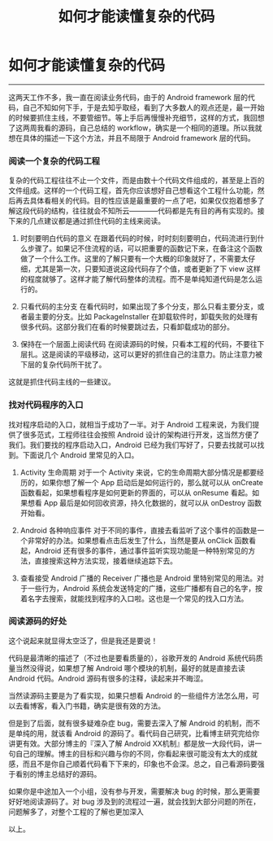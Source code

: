 ﻿---
layout: post
title: 如何才能读懂复杂的代码
---
# 如何才能读懂复杂的代码
---

这两天工作不多，我一直在阅读业务代码，由于的 Android framework 层的代码，自己不知如何下手，于是去知乎取经，看到了大多数人的观点还是，最一开始的时候要抓住主线，不要管细节。等上手后再慢慢补充细节，这样的方式，我回想了这两周我看的源码，自己总结的 workflow，确实是一个相同的道理。所以我就想在具体的描述一下这个方法，并且不局限于 Android framework 层的代码。

### 阅读一个复杂的代码工程

复杂的代码工程往往不止一个文件，而是由数十个代码文件组成的，甚至是上百的文件组成。这样的一个代码工程，首先你应该想好自己想看这个工程什么功能，然后再去具体看相关的代码。目的性应该是最重要的一点了吧，如果仅仅抱着想多了解这段代码的结构，往往就会不知所云————代码都是先有目的再有实现的。接下来的几点建议都是通过抓住代码的主线来阅读。

1. 时刻要明白代码的意义
	在跟着代码的时候，时时刻刻要明白，代码流进行到什么步骤了。如果记不住流程的话，可以把重要的函数记下来，在备注这个函数做了一个什么工作。这里的了解只要有一个大概的印象就好了，不需要太仔细，尤其是第一次，只要知道说这段代码存了个值，或者更新了下 view 这样的程度就够了。这样才能了解代码整体的流程。而不是单纯知道代码是怎么运行的。

2. 只看代码的主分支
	在看代码时，如果出现了多个分支，那么只看主要分支，或者最主要的分支。比如 PackageInstaller 在卸载软件时，卸载失败的处理有很多代码。这部分我们在看的时候要跳过去，只看卸载成功的部分。

3. 保持在一个层面上阅读代码
	在阅读源码的时候，只看本工程的代码，不要往下层扎。这是阅读的平级移动，这可以更好的抓住自己的注意力。防止注意力被下层的复杂代码所干扰了。

这就是抓住代码主线的一些建议。

### 找对代码程序的入口

找对程序启动的入口，就相当于成功了一半。对于 Android 工程来说，为我们提供了很多范式，工程师往往会按照 Android 设计的架构进行开发，这当然方便了我们。我们要找的程序启动入口，Android 已经为我们写好了，只要去找就可以找到。下面说几个 Android 里常见的入口。

1. Activity 生命周期
	对于一个 Activity 来说，它的生命周期大部分情况是都要经历的，如果你想了解一个 App 启动后是如何运行的，那么就可以从 onCreate 函数看起，如果想看程序是如何更新的界面的，可以从 onResume 看起。如果想看 App 最后是如何回收资源，持久化数据的，就可以从 onDestroy 函数开始看。

2. Android 各种响应事件
	对于不同的事件，直接去看监听了这个事件的函数是一个非常好的办法。如果想看点击后发生了什么，当然是要从 onClick 函数看起，Android 还有很多的事件，通过事件监听实现功能是一种特别常见的方法，直接搜索这种方法实现，接着继续追踪下去。

3. 查看接受 Android 广播的 Receiver 
	广播也是 Android 里特别常见的用法。对于一些行为，Android 系统会发送特定的广播，这些广播都有自己的名字，按着名字去搜索，就能找到程序的入口啦。这也是一个常见的找入口方法。

### 阅读源码的好处

这个说起来就显得太空泛了，但是我还是要说！

代码是最清晰的描述了（不过也是要看质量的），谷歌开发的 Android 系统代码质量当然没得说，如果想了解 Android 哪个模块的机制，最好的就是直接去读 Android 代码。Android 源码有很多的注释，读起来并不晦涩。

当然读源码主要是为了看实现，如果只想看 Android 的一些组件方法怎么用，可以去看博客，看入门书籍，确实是很有效的方法。

但是到了后面，就有很多疑难杂症 bug，需要去深入了解 Android 的机制，而不是单纯的用，就该看 Android 的源码了。看代码自己研究，比看博主研究完给你讲更有效。大部分博主的『深入了解 Android XX机制』都是放一大段代码，讲一句自己的理解。博主的目标和兴趣与你的不同，你看起来很可能没有太大的成就感，而且不是你自己顺着代码看下下来的，印象也不会深。总之，自己看源码要强于看别的博主总结好的源码。

如果你是中途加入一个小组，没有参与开发，需要解决 bug 的时候，那么更需要好好地阅读源码了。对 bug 涉及到的流程过一遍，就会找到大部分问题的所在，问题解多了，对整个工程的了解也更加深入

以上。





































